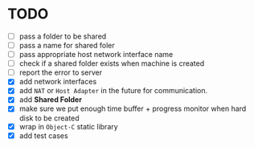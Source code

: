 # TODO

- [ ] pass a folder to be shared
- [ ] pass a name for shared foler
- [ ] pass appropriate host network interface name  
- [ ] check if a shared folder exists when machine is created  
- [ ] report the error to server  
- [x] add network interfaces  
- [x] add `NAT` or `Host Adapter` in the future for communication.
- [x] add **Shared Folder**  
- [x] make sure we put enough time buffer + progress monitor when hard disk to be created  
- [x] wrap in `Object-C` static library
- [x] add test cases  
